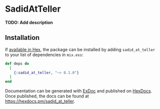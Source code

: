 # SadidAtTeller

**TODO: Add description**

## Installation

If [available in Hex](https://hex.pm/docs/publish), the package can be installed
by adding `sadid_at_teller` to your list of dependencies in `mix.exs`:

```elixir
def deps do
  [
    {:sadid_at_teller, "~> 0.1.0"}
  ]
end
```

Documentation can be generated with [ExDoc](https://github.com/elixir-lang/ex_doc)
and published on [HexDocs](https://hexdocs.pm). Once published, the docs can
be found at <https://hexdocs.pm/sadid_at_teller>.

